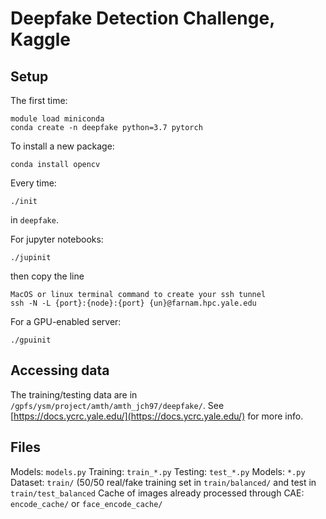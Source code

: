 # Deepfake Detection Challenge, Kaggle

## Setup 

The first time:
```
module load miniconda
conda create -n deepfake python=3.7 pytorch
```

To install a new package:
```
conda install opencv
```

Every time:
```
./init
```
in `deepfake`.

For jupyter notebooks:
```
./jupinit
```
then copy the line
```
MacOS or linux terminal command to create your ssh tunnel
ssh -N -L {port}:{node}:{port} {un}@farnam.hpc.yale.edu
```
For a GPU-enabled server:
```
./gpuinit
```

## Accessing data
The training/testing data are in `/gpfs/ysm/project/amth/amth_jch97/deepfake/`. See [https://docs.ycrc.yale.edu/](https://docs.ycrc.yale.edu/) for more info.

## Files
Models: `models.py`
Training: `train_*.py`
Testing: `test_*.py`
Models: `*.py`
Dataset: `train/` (50/50 real/fake training set in `train/balanced/` and test in `train/test_balanced`
Cache of images already processed through CAE: `encode_cache/` or `face_encode_cache/`
